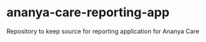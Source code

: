 ananya-care-reporting-app
=========================

Repository to keep source for reporting application for Ananya Care
